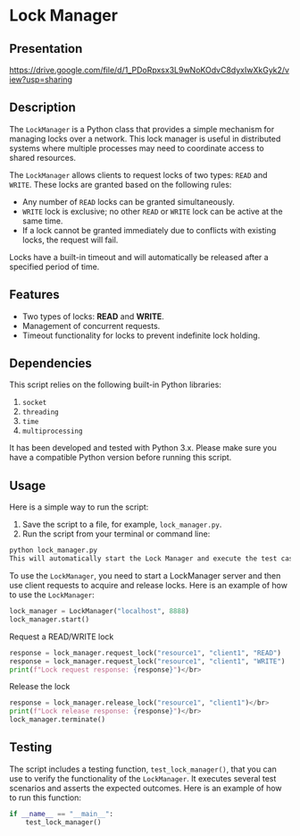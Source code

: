 # Lock Manager

## Presentation
https://drive.google.com/file/d/1_PDoRpxsx3L9wNoKOdvC8dyxIwXkGyk2/view?usp=sharing

## Description

The `LockManager` is a Python class that provides a simple mechanism for managing locks over a network. This lock manager is useful in distributed systems where multiple processes may need to coordinate access to shared resources.

The `LockManager` allows clients to request locks of two types: `READ` and `WRITE`. These locks are granted based on the following rules:

- Any number of `READ` locks can be granted simultaneously.
- `WRITE` lock is exclusive; no other `READ` or `WRITE` lock can be active at the same time.
- If a lock cannot be granted immediately due to conflicts with existing locks, the request will fail.

Locks have a built-in timeout and will automatically be released after a specified period of time.

## Features

- Two types of locks: **READ** and **WRITE**.
- Management of concurrent requests.
- Timeout functionality for locks to prevent indefinite lock holding.

## Dependencies

This script relies on the following built-in Python libraries:

1. `socket`
2. `threading`
3. `time`
4. `multiprocessing`

It has been developed and tested with Python 3.x. Please make sure you have a compatible Python version before running this script. 

## Usage

Here is a simple way to run the script:

1. Save the script to a file, for example, `lock_manager.py`.
2. Run the script from your terminal or command line:
```bash
python lock_manager.py
This will automatically start the Lock Manager and execute the test cases defined in the test_lock_manager() function.
```

To use the `LockManager`, you need to start a LockManager server and then use client requests to acquire and release locks.
Here is an example of how to use the `LockManager`:
```python
lock_manager = LockManager("localhost", 8888)
lock_manager.start()
```

Request a READ/WRITE lock</br>
```python
response = lock_manager.request_lock("resource1", "client1", "READ")
response = lock_manager.request_lock("resource1", "client1", "WRITE")
print(f"Lock request response: {response}")</br>
```

Release the lock</br>
```python
response = lock_manager.release_lock("resource1", "client1")</br>
print(f"Lock release response: {response}")</br>
lock_manager.terminate()
```

## Testing

The script includes a testing function, `test_lock_manager()`, that you can use to verify the functionality of the `LockManager`. It executes several test scenarios and asserts the expected outcomes. Here is an example of how to run this function:

```python
if __name__ == "__main__":
    test_lock_manager()
```
